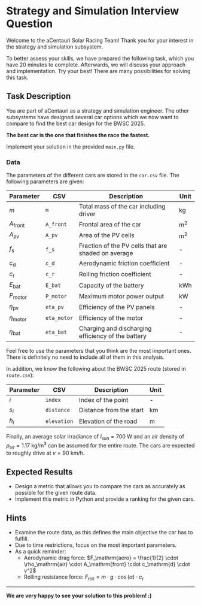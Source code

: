 # Strategy and Simulation Interview Question

Welcome to the aCentauri Solar Racing Team! Thank you for your interest in the strategy and simulation subsystem.

To better assess your skills, we have prepared the following task, which you have 20 minutes to complete. Afterwards, we will discuss your approach and implementation. Try your best! There are many possibilities for solving this task.

## Task Description

You are part of aCentauri as a strategy and simulation engineer. The other subsystems have designed several car options which we now want to compare to find the best car design for the BWSC 2025.

**The best car is the one that finishes the race the fastest.**

Implement your solution in the provided `main.py` file.

### Data

The parameters of the different cars are stored in the `car.csv` file. The following parameters are given:

| Parameter | CSV | Description | Unit |
|-----------|-----|-------------|------|
| $m$ | `m` | Total mass of the car including driver | $\mathrm{kg}$ |
| $A_\mathrm{front}$ | `A_front` | Frontal area of the car | $\mathrm{m^2}$ |
| $A_\mathrm{pv}$ | `A_pv` | Area of the PV cells | $\mathrm{m^2}$ |
| $f_\mathrm{s}$ | `f_s` | Fraction of the PV cells that are shaded on average | - |
| $c_\mathrm{d}$ | `c_d` | Aerodynamic friction coefficient | - |
| $c_\mathrm{r}$ | `c_r` | Rolling friction coefficient | - |
| $E_\mathrm{bat}$ | `E_bat` | Capacity of the battery | $\mathrm{kWh}$ |
| $P_\mathrm{motor}$ | `P_motor` | Maximum motor power output | $\mathrm{kW}$ |
| $\eta_\mathrm{pv}$ | `eta_pv` | Efficiency of the PV panels | - |
| $\eta_\mathrm{motor}$ | `eta_motor` | Efficiency of the motor | - |
| $\eta_\mathrm{bat}$ | `eta_bat` | Charging and discharging efficiency of the battery | - |

Feel free to use the parameters that you think are the most important ones. There is definitely no need to include all of them in this analysis.

In addition, we know the following about the BWSC 2025 route (stored in `route.csv`):

| Parameter | CSV | Description | Unit |
|-----------|-----|-------------|------|
| $i$ | `index` | Index of the point | - |
| $s_i$ | `distance` | Distance from the start | $\mathrm{km}$ |
| $h_i$ | `elevation` | Elevation of the road | $\mathrm{m}$ |

Finally, an average solar irradiance of $I_\mathrm{sun} = 700\ \mathrm{W}$ and an air density of $\rho_\mathrm{air} = 1.17\ \mathrm{kg/m^3}$ can be assumed for the entire route. The cars are expected to roughly drive at $v = 90\ \mathrm{km/h}$.

## Expected Results
- Design a metric that allows you to compare the cars as accurately as possible for the given route data.
- Implement this metric in Python and provide a ranking for the given cars.

## Hints
- Examine the route data, as this defines the main objective the car has to fulfill.
- Due to time restrictions, focus on the most important parameters.
- As a quick reminder:
  - Aerodynamic drag force: $F_\mathrm{aero} = \frac{1}{2} \cdot \rho_\mathrm{air} \cdot A_\mathrm{front} \cdot c_\mathrm{d} \cdot v^2$
  - Rolling resistance force: $F_\mathrm{roll} = m \cdot g \cdot \cos(\alpha) \cdot c_\mathrm{r}$

---
**We are very happy to see your solution to this problem! :)**